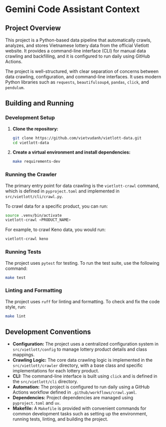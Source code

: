 # Gemini Code Assistant Context

## Project Overview

This project is a Python-based data pipeline that automatically crawls, analyzes, and stores Vietnamese lottery data from the official Vietlott website. It provides a command-line interface (CLI) for manual data crawling and backfilling, and it is configured to run daily using GitHub Actions.

The project is well-structured, with clear separation of concerns between data crawling, configuration, and command-line interfaces. It uses modern Python libraries such as `requests`, `beautifulsoup4`, `pandas`, `click`, and `pendulum`.

## Building and Running

### Development Setup

1.  **Clone the repository:**
    ```bash
    git clone https://github.com/vietvudanh/vietlott-data.git
    cd vietlott-data
    ```

2.  **Create a virtual environment and install dependencies:**
    ```bash
    make requirements-dev
    ```

### Running the Crawler

The primary entry point for data crawling is the `vietlott-crawl` command, which is defined in `pyproject.toml` and implemented in `src/vietlott/cli/crawl.py`.

To crawl data for a specific product, you can run:

```bash
source .venv/bin/activate
vietlott-crawl <PRODUCT_NAME>
```

For example, to crawl Keno data, you would run:

```bash
vietlott-crawl keno
```

### Running Tests

The project uses `pytest` for testing. To run the test suite, use the following command:

```bash
make test
```

### Linting and Formatting

The project uses `ruff` for linting and formatting. To check and fix the code style, run:

```bash
make lint
```

## Development Conventions

*   **Configuration:** The project uses a centralized configuration system in `src/vietlott/config` to manage lottery product details and class mappings.
*   **Crawling Logic:** The core data crawling logic is implemented in the `src/vietlott/crawler` directory, with a base class and specific implementations for each lottery product.
*   **CLI:** The command-line interface is built using `click` and is defined in the `src/vietlott/cli` directory.
*   **Automation:** The project is configured to run daily using a GitHub Actions workflow defined in `.github/workflows/crawl.yaml`.
*   **Dependencies:** Project dependencies are managed using `pyproject.toml` and `uv`.
*   **Makefile:** A `Makefile` is provided with convenient commands for common development tasks such as setting up the environment, running tests, linting, and building the project.
